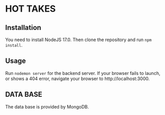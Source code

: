 # HOT TAKES

## Installation

You need to install NodeJS 17.0. Then clone the repository and run `npm install`.

## Usage

Run `nodemon server` for the backend server.
If your browser fails to launch, or shows a 404 error, navigate your browser to http://localhost:3000.

## DATA BASE

The data base is provided by MongoDB.
